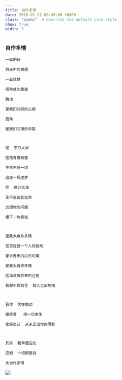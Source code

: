 ```yaml
---
title: 自作多情
date: 2018-01-22 00:49:00 +0800
class: "poems"  # Override the default card style
show: true
width: 3
---
```


### 自作多情

```angular2html
一直期待

目光中的相遇

一直惊悸

拐角处的重逢

跳动

是我们共同的心频

眉角

是我们共演的华容



怪  岁月太早

摇落青春枝蓉

不再不顾一切

追逐一场虚梦

怪  缘分太浅

走不进彼此生命

远望你的闪耀

埋下一片痴诚



是我太自作多情

苦苦经营一个人的独戏

曾未走出内心的幻境

是我太自作多情

这场没有将来的注定

我却不顾前言  投入全部热情



看你  伏在檐边

嬉笑着   同一位男生

傻笑自己  从未走出你的阴影



其实  我早便应知

应知  一切都是我

太自作多情
```

<div>
<img src="{{ 'assets/images/poems/自作多情.jpg' | relative_url }}" class="img-fluid rounded" >
</div>